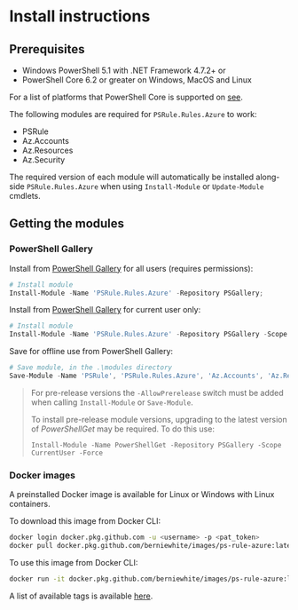# Install instructions

## Prerequisites

- Windows PowerShell 5.1 with .NET Framework 4.7.2+ or
- PowerShell Core 6.2 or greater on Windows, MacOS and Linux

For a list of platforms that PowerShell Core is supported on [see](https://github.com/PowerShell/PowerShell#get-powershell).

The following modules are required for `PSRule.Rules.Azure` to work:

- PSRule
- Az.Accounts
- Az.Resources
- Az.Security

The required version of each module will automatically be installed along-side `PSRule.Rules.Azure` when using `Install-Module` or `Update-Module` cmdlets.

## Getting the modules

### PowerShell Gallery

Install from [PowerShell Gallery][module] for all users (requires permissions):

```powershell
# Install module
Install-Module -Name 'PSRule.Rules.Azure' -Repository PSGallery;
```

Install from [PowerShell Gallery][module] for current user only:

```powershell
# Install module
Install-Module -Name 'PSRule.Rules.Azure' -Repository PSGallery -Scope CurrentUser;
```

Save for offline use from PowerShell Gallery:

```powershell
# Save module, in the .\modules directory
Save-Module -Name 'PSRule', 'PSRule.Rules.Azure', 'Az.Accounts', 'Az.Resources', 'Az.Security' -Path '.\modules';
```

> For pre-release versions the `-AllowPrerelease` switch must be added when calling `Install-Module` or `Save-Module`.
>
> To install pre-release module versions, upgrading to the latest version of _PowerShellGet_ may be required. To do this use:
>
> `Install-Module -Name PowerShellGet -Repository PSGallery -Scope CurrentUser -Force`

### Docker images

A preinstalled Docker image is available for Linux or Windows with Linux containers.

To download this image from Docker CLI:

```bash
docker login docker.pkg.github.com -u <username> -p <pat_token>
docker pull docker.pkg.github.com/berniewhite/images/ps-rule-azure:latest-alpine
```

To use this image from Docker CLI:

```bash
docker run -it docker.pkg.github.com/berniewhite/images/ps-rule-azure:latest-alpine
```

A list of available tags is available [here][docker-image].

[module]: https://www.powershellgallery.com/packages/PSRule.Rules.Azure
[docker-image]: https://github.com/BernieWhite/images/blob/master/docker/ps-rule-azure/README.md
